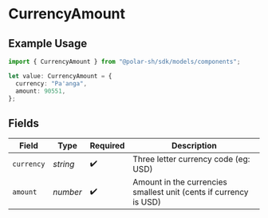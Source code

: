 # CurrencyAmount

## Example Usage

```typescript
import { CurrencyAmount } from "@polar-sh/sdk/models/components";

let value: CurrencyAmount = {
  currency: "Pa'anga",
  amount: 90551,
};
```

## Fields

| Field                                                             | Type                                                              | Required                                                          | Description                                                       |
| ----------------------------------------------------------------- | ----------------------------------------------------------------- | ----------------------------------------------------------------- | ----------------------------------------------------------------- |
| `currency`                                                        | *string*                                                          | :heavy_check_mark:                                                | Three letter currency code (eg: USD)                              |
| `amount`                                                          | *number*                                                          | :heavy_check_mark:                                                | Amount in the currencies smallest unit (cents if currency is USD) |
